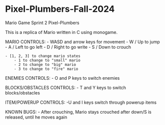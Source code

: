 # Pixel-Plumbers-Fall-2024

Mario Game 
Sprint 2
Pixel-Plumbers

This is a replica of Mario written in C using monogame. 

MARIO CONTROLS:
    - WASD and arrow keys for movement
        - W / Up to jump
        - A / Left to go left
        - D / Right to go write
        - S / Down to crouch

    - [1, 2, 3] to change mario states
        - 1 to change to "small" mario
        - 2 to change to "big" mario
        - 3 to change to "fire" mario
        
ENEMIES CONTROLS:
    - O and P keys to switch enemies

BLOCKS/OBSTACLES CONTROLS:
    - T and Y keys to switch blocks/obstacles

ITEM/POWERUP CONTROLS:
    -U and I keys switch through powerup items

KNOWN BUGS:
    - After crouching, Mario stays crouched after down/S is released, until he moves again
    
